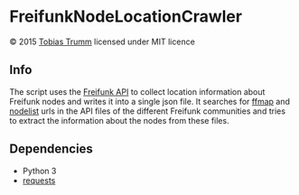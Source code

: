 # FreifunkNodeLocationCrawler
&copy; 2015 [Tobias Trumm](mailto:tobiastrumm@uni-muenster.de) licensed under MIT licence

## Info
The script uses the [Freifunk API](https://github.com/freifunk/directory.api.freifunk.net) to collect location information about Freifunk nodes and writes it into a single json file. It searches for [ffmap](https://github.com/ffnord/ffmap-backend/tree/master) and [nodelist](https://github.com/ffansbach/nodelist) urls in the API files of the different Freifunk communities and tries to extract the information about the nodes from these files.

## Dependencies
- Python 3
- [requests](http://www.python-requests.org/)